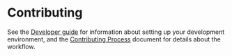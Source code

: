 # Contributing

See the [Developer guide](docs/contributing/devguide.md) for information
about setting up your development environment, and the
[Contributing Process](docs/contributing/process.md) document
for details about the workflow.
